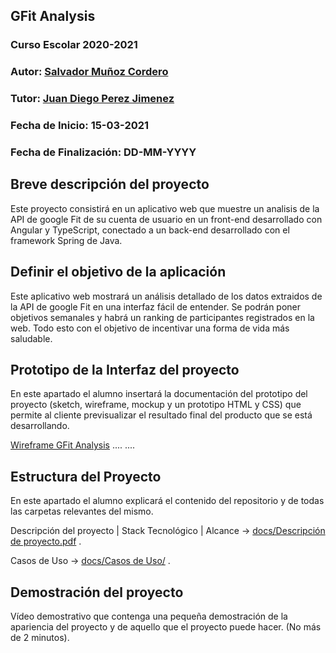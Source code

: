 ## GFit Analysis

### Curso Escolar 2020-2021

### Autor: [Salvador Muñoz Cordero](https://github.com/smunozc)

### Tutor: [Juan Diego Perez Jimenez](https://github.com/pekechis)

### Fecha de Inicio: 15-03-2021

### Fecha de Finalización: DD-MM-YYYY

## Breve descripción del proyecto

Este proyecto consistirá en un aplicativo web que muestre un analisis de la API de google Fit de su cuenta de usuario en un front-end desarrollado con Angular y TypeScript, conectado a un back-end desarrollado con el framework Spring de Java.

## Definir el objetivo de la aplicación

Este aplicativo web mostrará un análisis detallado de los datos extraidos de la API de google Fit en una interfaz fácil de entender. Se podrán poner objetivos semanales y habrá un ranking de participantes registrados en la web. Todo esto con el objetivo de incentivar una forma de vida más saludable.

## Prototipo de la Interfaz del proyecto

En este apartado el alumno insertará la documentación del prototipo del proyecto (sketch, wireframe, mockup y un prototipo HTML y CSS)  que permite al cliente previsualizar el resultado final del producto que se está desarrollando.

[Wireframe GFit Analysis](https://jezw6i.axshare.com)
....
....

## Estructura del Proyecto

En este apartado el alumno explicará el contenido del repositorio y de todas las carpetas relevantes del mismo.

Descripción del proyecto | Stack Tecnológico | Alcance -> [docs/Descripción de proyecto.pdf](https://github.com/smunozc/GFit-Analysis/blob/main/docs/Descripci%C3%B3n%20de%20proyecto.pdf) .

Casos de Uso -> [docs/Casos de Uso/](https://github.com/smunozc/GFit-Analysis/tree/main/docs/Casos%20de%20Uso) .

## Demostración del proyecto

Vídeo demostrativo que contenga una pequeña demostración de la apariencia del proyecto y de aquello que el proyecto puede hacer. (No más de 2 minutos).
